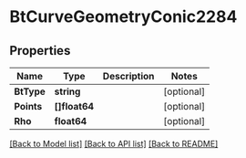 # BtCurveGeometryConic2284

## Properties

Name | Type | Description | Notes
------------ | ------------- | ------------- | -------------
**BtType** | **string** |  | [optional] 
**Points** | **[]float64** |  | [optional] 
**Rho** | **float64** |  | [optional] 

[[Back to Model list]](../README.md#documentation-for-models) [[Back to API list]](../README.md#documentation-for-api-endpoints) [[Back to README]](../README.md)


